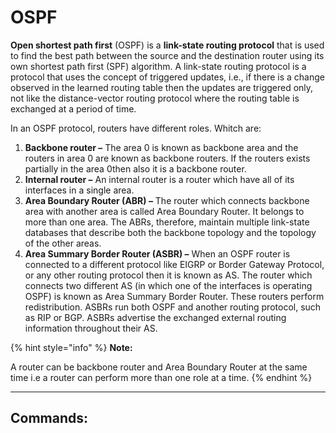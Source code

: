 # OSPF

**Open shortest path first** (OSPF) is a **link-state routing protocol** that is used to find the best path between the source and the destination router using its own shortest path first (SPF) algorithm. A link-state routing protocol is a protocol that uses the concept of triggered updates, i.e., if there is a change observed in the learned routing table then the updates are triggered only, not like the distance-vector routing protocol where the routing table is exchanged at a period of time.&#x20;

In an OSPF protocol, routers have different roles. Whitch are:

1. **Backbone router –** The area 0 is known as backbone area and the routers in area 0 are known as backbone routers. If the routers exists partially in the area 0then also it is a backbone router.
2. **Internal router –** An internal router is a router which have all of its interfaces in a single area.
3. **Area Boundary Router (ABR) –** The router which connects backbone area with another area is called Area Boundary Router. It belongs to more than one area. The ABRs, therefore, maintain multiple link-state databases that describe both the backbone topology and the topology of the other areas.
4. **Area Summary Border Router (ASBR) –** When an OSPF router is connected to a different protocol like EIGRP or Border Gateway Protocol, or any other routing protocol then it is known as AS. The router which connects two different AS (in which one of the interfaces is operating OSPF) is known as Area Summary Border Router. These routers perform redistribution. ASBRs run both OSPF and another routing protocol, such as RIP or BGP. ASBRs advertise the exchanged external routing information throughout their AS.

{% hint style="info" %}
**Note:**

A router can be backbone router and Area Boundary Router at the same time i.e a router can perform more than one role at a time.
{% endhint %}

***

## Commands:

